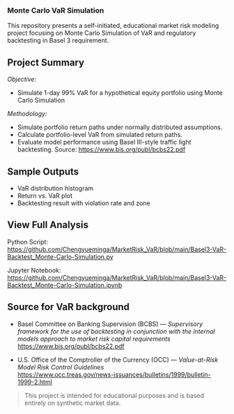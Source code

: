 
### Monte Carlo VaR Simulation
This repository presents a self-initiated, educational market risk modeling project focusing on Monte Carlo Simulation of VaR and regulatory backtesting in Basel 3 requirement.

## Project Summary
*Objective:*
  - Simulate 1-day 99% VaR for a hypothetical equity portfolio using Monte Carlo Simulation 

*Methodology:*
  - Simulate portfolio return paths under normally distributed assumptions.
  - Calculate portfolio-level VaR from simulated return paths.
  - Evaluate model performance using Basel III-style traffic light backtesting. Source: https://www.bis.org/publ/bcbs22.pdf

## Sample Outputs
- VaR distribution histogram
- Return vs. VaR plot
- Backtesting result with violation rate and zone

## View Full Analysis
Python Script:  
https://github.com/Chengyueminga/MarketRisk_VaR/blob/main/Basel3-VaR-Backtest_Monte-Carlo-Simulation.py

Jupyter Notebook:  
https://github.com/Chengyueminga/MarketRisk_VaR/blob/main/Basel3-VaR-Backtest_Monte-Carlo-Simulation.ipynb

## Source for VaR background
- Basel Committee on Banking Supervision (BCBS) — *Supervisory framework for the use of backtesting in conjunction with the internal models approach to market risk capital requirements*  
   https://www.bis.org/publ/bcbs22.pdf

- U.S. Office of the Comptroller of the Currency (OCC) — *Value-at-Risk Model Risk Control Guidelines*  
   https://www.occ.treas.gov/news-issuances/bulletins/1999/bulletin-1999-2.html


>  This project is intended for educational purposes and is based entirely on synthetic market data. 
